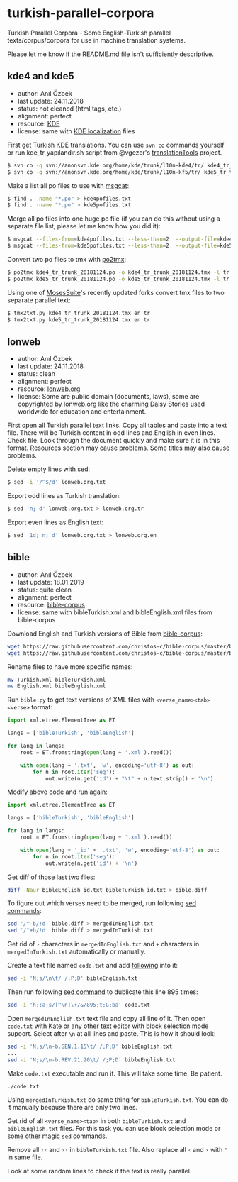 # turkish-parallel-corpora

Turkish Parallel Corpora - Some English-Turkish parallel texts/corpus/corpora for use in machine translation systems.

Please let me know if the README.md file isn't sufficiently descriptive.

## kde4 and kde5

- author: Anıl Özbek
- last update: 24.11.2018
- status: not cleaned (html tags, etc.)
- alignment: perfect
- resource: [KDE](https://www.kde.org/)
- license: same with [KDE localization](https://l10n.kde.org/) files

First get Turkish KDE translations. You can use `svn co` commands yourself or run kde_tr_yapılandır.sh script from @vgezer's [translationTools](https://github.com/vgezer/translationTools) project.

```bash
$ svn co -q svn://anonsvn.kde.org/home/kde/trunk/l10n-kde4/tr/ kde4_tr_trunk
$ svn co -q svn://anonsvn.kde.org/home/kde/trunk/l10n-kf5/tr/ kde5_tr_trunk
```

Make a list all po files to use with [msgcat](https://www.gnu.org/software/gettext/manual/html_node/msgcat-Invocation.html):

```bash
$ find . -name "*.po" > kde4pofiles.txt
$ find . -name "*.po" > kde5pofiles.txt
```

Merge all po files into one huge po file (if you can do this without using a separate file list, please let me know how you did it):

```bash
$ msgcat --files-from=kde4pofiles.txt --less-than=2  --output-file=kde4_tr_trunk_20181124.po
$ msgcat --files-from=kde5pofiles.txt --less-than=2  --output-file=kde5_tr_trunk_20181124.po
```

Convert two po files to tmx with [po2tmx](http://docs.translatehouse.org/projects/translate-toolkit/en/latest/commands/po2tmx.html):

```bash
$ po2tmx kde4_tr_trunk_20181124.po -o kde4_tr_trunk_20181124.tmx -l tr
$ po2tmx kde5_tr_trunk_20181124.po -o kde5_tr_trunk_20181124.tmx -l tr
```

Using one of [MosesSuite](https://github.com/leohacker/MosesSuite)'s recently updated forks convert tmx files to two separate parallel text:

```bash
$ tmx2txt.py kde4_tr_trunk_20181124.tmx en tr
$ tmx2txt.py kde5_tr_trunk_20181124.tmx en tr
```

## lonweb

- author: Anıl Özbek
- last update: 24.11.2018
- status: clean
- alignment: perfect
- resource: [lonweb.org](http://www.lonweb.org/)
- license: Some are public domain (documents, laws), some are copyrighted by lonweb.org like the charming Daisy Stories used worldwide for education and entertainment.

First open all Turkish parallel text links. Copy all tables and paste into a text file. There will be Turkish content in odd lines and English in even lines. Check file. Look through the document quickly and make sure it is in this format. Resources section may cause problems. Some titles may also cause problems.

Delete empty lines with sed:

```bash
$ sed -i '/^$/d' lonweb.org.txt
```

Export odd lines as Turkish translation:

```bash
$ sed 'n; d' lonweb.org.txt > lonweb.org.tr
```

Export even lines as English text:

```bash
$ sed '1d; n; d' lonweb.org.txt > lonweb.org.en
```

## bible

- author: Anıl Özbek
- last update: 18.01.2019
- status: quite clean
- alignment: perfect
- resource: [bible-corpus](https://github.com/christos-c/bible-corpus)
- license: same with bibleTurkish.xml and bibleEnglish.xml files from bible-corpus

Download English and Turkish versions of Bible from [bible-corpus](https://github.com/christos-c/bible-corpus):

```bash
wget https://raw.githubusercontent.com/christos-c/bible-corpus/master/bibles/Turkish.xml
wget https://raw.githubusercontent.com/christos-c/bible-corpus/master/bibles/English.xml
```

Rename files to have more specific names:

```bash
mv Turkish.xml bibleTurkish.xml
mv English.xml bibleEnglish.xml
```

Run `bible.py` to get text versions of XML files with `<verse_name><tab><verse>` format:

```python
import xml.etree.ElementTree as ET

langs = ['bibleTurkish', 'bibleEnglish']

for lang in langs:
    root = ET.fromstring(open(lang + '.xml').read())

    with open(lang + '.txt', 'w', encoding='utf-8') as out:
        for n in root.iter('seg'):
            out.write(n.get('id') + "\t" + n.text.strip() + '\n')
```

Modify above code and run again:

```python
import xml.etree.ElementTree as ET

langs = ['bibleTurkish', 'bibleEnglish']

for lang in langs:
    root = ET.fromstring(open(lang + '.xml').read())

    with open(lang + '_id' + '.txt', 'w', encoding='utf-8') as out:
        for n in root.iter('seg'):
            out.write(n.get('id') + '\n')
```

Get diff of those last two files:

```bash
diff -Naur bibleEnglish_id.txt bibleTurkish_id.txt > bible.diff
```

To figure out which verses need to be merged, run following [sed commands](https://unix.stackexchange.com/questions/223897/sed-how-to-remove-all-lines-that-do-not-match):

```bash
sed '/^-b/!d' bible.diff > mergedInEnglish.txt
sed '/^+b/!d' bible.diff > mergedInTurkish.txt
```

Get rid of `-` characters in `mergedInEnglish.txt` and `+` characters in `mergedInTurkish.txt` automatically or manually.

Create a text file named `code.txt` and add [following](https://stackoverflow.com/questions/9999934/sed-joining-lines-depending-on-the-second-one) into it:

```bash
sed -i 'N;s/\n\t/ /;P;D' bibleEnglish.txt
```

Then run following [sed command](https://unix.stackexchange.com/questions/81904/repeat-each-line-multiple-times) to dublicate this line 895 times:

```bash
sed -i 'h;:a;s/[^\n]\+/&/895;t;G;ba' code.txt
```

Open `mergedInEnglish.txt` text file and copy all line of it. Then open `code.txt` with Kate or any other text editor with block selection mode supoort. Select after `\n` at all lines and paste. This is how it should look:

```bash
sed -i 'N;s/\n-b.GEN.1.15\t/ /;P;D' bibleEnglish.txt
...
sed -i 'N;s/\n-b.REV.21.20\t/ /;P;D' bibleEnglish.txt
```

Make `code.txt` executable and run it. This will take some time. Be patient.

```bash
./code.txt
```

Using `mergedInTurkish.txt` do same thing for `bibleTurkish.txt`. You can do it manually because there are only two lines.

Get rid of all `<verse_name><tab>` in both `bibleTurkish.txt` and `bibleEnglish.txt` files. For this task you can use block selection mode or some other magic `sed` commands.

Remove all `‹‹` and `››` in `bibleTurkish.txt` file. Also replace all `‹` and `›` with `"` in same file.

Look at some random lines to check if the text is really parallel.
